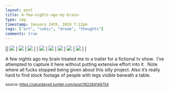 ```yaml
---
layout: post
title: A-few-nights-ago-my-brain-
type: img
timestamp: January 24th, 2019 7:12pm
tags: ["art", "comic", "dream", "thoughts"]
comments: true
---
```


|| <img src="https://saturdayxiii.github.io/media/182284146754_0.jpg"/> | <img src="https://saturdayxiii.github.io/media/182284146754_1.jpg"/> | <img src="https://saturdayxiii.github.io/media/182284146754_2.jpg"/> |
| <img src="https://saturdayxiii.github.io/media/182284146754_3.jpg"/> | <img src="https://saturdayxiii.github.io/media/182284146754_4.jpg"/> | <img src="https://saturdayxiii.github.io/media/182284146754_5.jpg"/> |
 <img src="https://saturdayxiii.github.io/media/182284146754_6.jpg"/> | <img src="https://saturdayxiii.github.io/media/182284146754_7.jpg"/> |  |

A few nights ago my brain treated me to a trailer for a fictional tv show.  I’ve attempted to capture it here without putting extensive effort into it.  Note where all fucks stopped being given about this silly project.
Also it’s really hard to find stock footage of people with legs visible beneath a table.
 
  
<small>source: https://saturdayxiii.tumblr.com/post/182284146754</small>